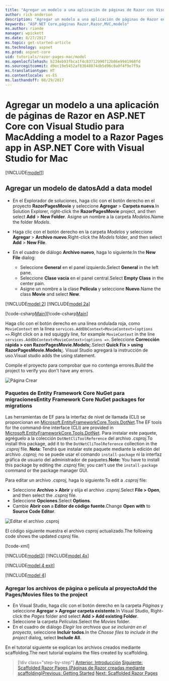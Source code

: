 ```yaml
---
title: "Agregar un modelo a una aplicación de páginas de Razor con Visual Studio para Mac"
author: rick-anderson
description: "Agregar un modelo a una aplicación de páginas de Razor en ASP.NET Core con Visual Studio para Mac"
keywords: "ASP.NET Core,páginas Razor,Razor,MVC,modelo"
ms.author: riande
manager: wpickett
ms.date: 8/27/2017
ms.topic: get-started-article
ms.technology: aspnet
ms.prod: aspnet-core
uid: tutorials/razor-pages-mac/model
ms.openlocfilehash: b234eb93fbca1f4c83712990712b86e9941968fd
ms.sourcegitcommit: d9ec19e5452af83648074db5d96c0a0f4f9e7f9a
ms.translationtype: HT
ms.contentlocale: es-ES
ms.lasthandoff: 08/29/2017
---
```

# <a name="adding-a-model-to-a-razor-pages-app-in-aspnet-core-with-visual-studio-for-mac"></a><span data-ttu-id="c61ed-104">Agregar un modelo a una aplicación de páginas de Razor en ASP.NET Core con Visual Studio para Mac</span><span class="sxs-lookup"><span data-stu-id="c61ed-104">Adding a model to a Razor Pages app in ASP.NET Core with Visual Studio for Mac</span></span>

[!INCLUDE[model1](../../includes/RP/model1.md)]

## <a name="add-a-data-model"></a><span data-ttu-id="c61ed-105">Agregar un modelo de datos</span><span class="sxs-lookup"><span data-stu-id="c61ed-105">Add a data model</span></span>

* <span data-ttu-id="c61ed-106">En el Explorador de soluciones, haga clic con el botón derecho en el proyecto **RazorPagesMovie** y seleccione **Agregar** > **Carpeta nueva**.</span><span class="sxs-lookup"><span data-stu-id="c61ed-106">In Solution Explorer, right-click the **RazorPagesMovie** project, and then select **Add** > **New Folder**.</span></span> <span data-ttu-id="c61ed-107">Asigne un nombre a la carpeta *Modelos*.</span><span class="sxs-lookup"><span data-stu-id="c61ed-107">Name the folder *Models*.</span></span>
* <span data-ttu-id="c61ed-108">Haga clic con el botón derecho en la carpeta *Modelos* y seleccione **Agregar** > **Archivo nuevo**.</span><span class="sxs-lookup"><span data-stu-id="c61ed-108">Right-click the *Models* folder, and then select **Add** > **New File**.</span></span>
* <span data-ttu-id="c61ed-109">En el cuadro de diálogo **Archivo nuevo**, haga lo siguiente:</span><span class="sxs-lookup"><span data-stu-id="c61ed-109">In the **New File** dialog:</span></span>

  * <span data-ttu-id="c61ed-110">Seleccione **General** en el panel izquierdo.</span><span class="sxs-lookup"><span data-stu-id="c61ed-110">Select **General** in the left pane.</span></span>
  * <span data-ttu-id="c61ed-111">Seleccione **Clase vacía** en el panel central.</span><span class="sxs-lookup"><span data-stu-id="c61ed-111">Select **Empty Class** in the center pain.</span></span>
  * <span data-ttu-id="c61ed-112">Asigne un nombre a la clase **Película** y seleccione **Nuevo**.</span><span class="sxs-lookup"><span data-stu-id="c61ed-112">Name the class **Movie** and select **New**.</span></span>

[!INCLUDE[model 2](../../includes/RP/model2.md)]
[!INCLUDE[model 2a](../../includes/RP/model2a.md)]

<span data-ttu-id="c61ed-113">[!code-csharp[Main](../../tutorials/razor-pages/razor-pages-start/sample/RazorPagesMovie/Startup.cs?name=snippet_ConfigureServices2&highlight=3-6)]</span><span class="sxs-lookup"><span data-stu-id="c61ed-113">[!code-csharp[Main](../../tutorials/razor-pages/razor-pages-start/sample/RazorPagesMovie/Startup.cs?name=snippet_ConfigureServices2&highlight=3-6)]</span></span>

<span data-ttu-id="c61ed-114">Haga clic con el botón derecho en una línea ondulada roja, como `MovieContext` en la línea `services.AddDbContext<MovieContext>(options =>`.</span><span class="sxs-lookup"><span data-stu-id="c61ed-114">Right click on a red squiggly line, for example `MovieContext` in the line `services.AddDbContext<MovieContext>(options =>`.</span></span> <span data-ttu-id="c61ed-115">Seleccione **Corrección rápida > con RazorPagesMovie.Models;**.</span><span class="sxs-lookup"><span data-stu-id="c61ed-115">Select **Quick Fix > using RazorPagesMovie.Models;**.</span></span> <span data-ttu-id="c61ed-116">Visual Studio agregará la instrucción de uso.</span><span class="sxs-lookup"><span data-stu-id="c61ed-116">Visual studio adds the using statement.</span></span>

<span data-ttu-id="c61ed-117">Compile el proyecto para comprobar que no contenga errores.</span><span class="sxs-lookup"><span data-stu-id="c61ed-117">Build the project to verify you don't have any errors.</span></span>

![Página Crear](model/red.png)

### <a name="entity-framework-core-nuget-packages-for-migrations"></a><span data-ttu-id="c61ed-119">Paquetes de Entity Framework Core NuGet para migraciones</span><span class="sxs-lookup"><span data-stu-id="c61ed-119">Entity Framework Core NuGet packages for migrations</span></span>

<span data-ttu-id="c61ed-120">Las herramientas de EF para la interfaz de nivel de llamada (CLI) se proporcionan en [Microsoft.EntityFrameworkCore.Tools.DotNet](https://www.nuget.org/packages/Microsoft.EntityFrameworkCore.Tools.DotNet).</span><span class="sxs-lookup"><span data-stu-id="c61ed-120">The EF tools for the command-line interface (CLI) are provided in [Microsoft.EntityFrameworkCore.Tools.DotNet](https://www.nuget.org/packages/Microsoft.EntityFrameworkCore.Tools.DotNet).</span></span> <span data-ttu-id="c61ed-121">Para instalar este paquete, agréguelo a la colección `DotNetCliToolReference` del archivo *.csproj*.</span><span class="sxs-lookup"><span data-stu-id="c61ed-121">To install this package, add it to the `DotNetCliToolReference` collection in the *.csproj* file.</span></span> <span data-ttu-id="c61ed-122">**Nota**: Tendrá que instalar este paquete mediante la edición del archivo *.csproj*; no se puede usar el comando `install-package` ni la interfaz gráfica de usuario del administrador de paquetes.</span><span class="sxs-lookup"><span data-stu-id="c61ed-122">**Note:** You have to install this package by editing the *.csproj* file; you can't use the `install-package` command or the package manager GUI.</span></span>

<span data-ttu-id="c61ed-123">Para editar un archivo *.csproj*, haga lo siguiente:</span><span class="sxs-lookup"><span data-stu-id="c61ed-123">To edit a *.csproj* file:</span></span>

* <span data-ttu-id="c61ed-124">Seleccione **Archivo > Abrir** y elija el archivo *.csproj*.</span><span class="sxs-lookup"><span data-stu-id="c61ed-124">Select **File > Open**, and then select the *.csproj* file.</span></span>
* <span data-ttu-id="c61ed-125">Seleccione **Opciones**.</span><span class="sxs-lookup"><span data-stu-id="c61ed-125">Select **Options**.</span></span>
* <span data-ttu-id="c61ed-126">Cambie **Abrir con** a **Editor de código fuente**.</span><span class="sxs-lookup"><span data-stu-id="c61ed-126">Change **Open with** to **Source Code Editor**.</span></span>

![Editar el archivo .csproj](model/csproj.png)

<span data-ttu-id="c61ed-128">El código siguiente muestra el archivo *csproj* actualizado.</span><span class="sxs-lookup"><span data-stu-id="c61ed-128">The following code shows the updated *csproj* file.</span></span>

[!code-xml[](../../tutorials/razor-pages/razor-pages-start/sample/RazorPagesMovie/RazorPagesMovie.cli.csproj?highlight=10)]

[!INCLUDE[model3](../../includes/RP/model3.md)]
[!INCLUDE[model 4x](../../includes/RP/model4x.md)]

[!INCLUDE[model 4 exit](../../includes/RP/model4exit.md)]

[!INCLUDE[model 4](../../includes/RP/model4.md)]

### <a name="add-the-pagesmovies-files-to-the-project"></a><span data-ttu-id="c61ed-129">Agregar los archivos de página o película al proyecto</span><span class="sxs-lookup"><span data-stu-id="c61ed-129">Add the Pages/Movies files to the project</span></span>

* <span data-ttu-id="c61ed-130">En Visual Studio, haga clic con el botón derecho en la carpeta *Páginas* y seleccione **Agregar > Agregar carpeta existente**.</span><span class="sxs-lookup"><span data-stu-id="c61ed-130">In Visual Studio, Right-click the *Pages* folder and select **Add > Add existing Folder**.</span></span>
* <span data-ttu-id="c61ed-131">Seleccione la carpeta *Películas*.</span><span class="sxs-lookup"><span data-stu-id="c61ed-131">Select the *Movies* folder.</span></span>
* <span data-ttu-id="c61ed-132">En el cuadro de diálogo *Elegir los archivos que se incluirán en el proyecto*, seleccione **Incluir todos**.</span><span class="sxs-lookup"><span data-stu-id="c61ed-132">In the *Chosse files to include in the project* dialog, select **Include All**.</span></span>

<span data-ttu-id="c61ed-133">En el tutorial siguiente se explican los archivos creados mediante scaffolding.</span><span class="sxs-lookup"><span data-stu-id="c61ed-133">The next tutorial explains the files created by scaffolding.</span></span>

>[!div class="step-by-step"]
<span data-ttu-id="c61ed-134">[Anterior: Introducción](xref:tutorials/razor-pages-mac/razor-pages-start)
[Siguiente: Scaffolded Razor Pages (Páginas de Razor creadas mediante scaffolding)](xref:tutorials/razor-pages/page)</span><span class="sxs-lookup"><span data-stu-id="c61ed-134">[Previous: Getting Started](xref:tutorials/razor-pages-mac/razor-pages-start)
[Next: Scaffolded Razor Pages](xref:tutorials/razor-pages/page)</span></span>
